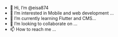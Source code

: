 - 👋 Hi, I’m @eisa874
- 👀 I’m interested in Mobile and web development ...
- 🌱 I’m currently learning Flutter and CMS...
- 💞️ I’m looking to collaborate on ...
- 📫 How to reach me ...

<!---
eisa874/eisa874 is a ✨ special ✨ repository because its `README.md` (this file) appears on your GitHub profile.
You can click the Preview link to take a look at your changes.
--->
